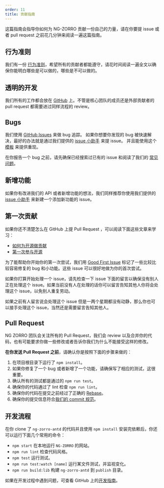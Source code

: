 ```yaml
---
order: 11
title: 贡献指南
---
```


这篇指南会指导你如何为 NG-ZORRO 贡献一份自己的力量，请在你要提 issue 或者 pull request 之前花几分钟来阅读一遍这篇指南。

## 行为准则

我们有一份 [行为准则](https://github.com/NG-ZORRO/ng-zorro-antd/blob/master/CODE_OF_CONDUCT.md)，希望所有的贡献者都能遵守，请花时间阅读一遍全文以确保你能明白哪些是可以做的，哪些是不可以做的。

## 透明的开发

我们所有的工作都会放在 [GitHub](https://github.com/NG-ZORRO/ng-zorro-antd) 上。不管是核心团队的成员还是外部贡献者的 pull request 都需要进过同样流程的 review。

## Bugs

我们使用 [GitHub Issues](https://github.com/NG-ZORRO/ng-zorro-antd/issues) 来做 bug 追踪。 如果你想要你发现的 bug 被快速解决，最好的办法就是通过我们提供的 [issue 小助手](https://ng.ant.design/issue-helper/#/zh) 来提 issue。 并且能使用这个 [模板](https://stackblitz.com/edit/ng-zorro-antd-start) 来提供重现。

在你报告一个 bug 之前，请先确保已经搜索过已有的 issue 和阅读了我们的 [常见问题](docs/faq/zh)。

## 新增功能

如果你有改进我们的 API 或者新增功能的想法，我们同样推荐你使用我们提供的 [issue 小助手](https://ng.ant.design/issue-helper/#/zh) 来新建一个添加新功能的 issue。

## 第一次贡献

如果你还不清楚怎么在 GitHub 上提 Pull Request ，可以阅读下面这些文章来学习：

* [如何为开源做贡献](https://opensource.guide/zh-cn/how-to-contribute/)
* [第一次参与开源](https://github.com/firstcontributions/first-contributions/blob/master/translations/README.chs.md)

为了能帮助你开始你的第一次尝试，我们用 [Good First Issue](https://github.com/NG-ZORRO/ng-zorro-antd/labels/good%20first%20issue) 标记了一些比较比较容易修复的 bug 和小功能。这些 issue 可以很好地做为你的首次尝试。

如果你打算开始处理一个 issue，请先检查一下 issue 下面的留言以确保没有别人正在处理这个 issue。如果当前没有人在处理的话你可以留言告知其他人你将会处理这个 issue，以免别人重复劳动。

如果之前有人留言说会处理这个 issue 但是一两个星期都没有动静，那么你也可以接手处理这个 issue，当然还是需要留言告知其他人。

## Pull Request

NG ZORRO 团队会关注所有的 Pull Request，我们会 review 以及合并你的代码，也有可能要求你做一些修改或者告诉你我们为什么不能接受这样的修改。

**在你发送 Pull Request 之前**，请确认你是按照下面的步骤来做的：

1. 在项目根目录下运行了 `npm install`。
2. 如果你修复了一个 bug 或者新增了一个功能，请确保写了相应的测试，这很重要。
3. 确认所有的测试都是通过的 `npm run test`。
4. 确保你的代码通过了 lint 检查 `npm run lint`。
5. 确保你的代码在提交之前经过了正确的 [Rebase](https://www.digitalocean.com/community/tutorials/how-to-rebase-and-update-a-pull-request)。
6. 确保你的提交信息符合[我们的 commit 规范](https://github.com/NG-ZORRO/ng-zorro-antd/blob/master/CONTRIBUTING.md#-commit-message-guidelines)。

## 开发流程

在你 clone 了 `ng-zorro-antd`  的代码并且使用 `npm install` 安装完依赖后，你还可以运行下面几个常用的命令：

* `npm start` 在本地运行 `NG-ZORRO` 的网站。
* `npm run lint` 检查代码风格。
* `npm test` 运行测试。
* `npm run test:watch [name]` 运行某文件测试，并监视变化。
* `npm run build:lib` 构建 `ng-zorro-antd` 到 `publish` 目录。

如果在开发过程中遇到问题，可查看 GitHub 上的[开发指南](https://github.com/NG-ZORRO/ng-zorro-antd/wiki/%E5%BC%80%E5%8F%91%E6%8C%87%E5%8D%97)。
